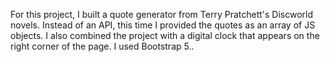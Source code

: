For this project, I built a quote generator from Terry Pratchett's Discworld novels. Instead of an API, this time I provided the quotes as an array of JS objects. I also combined the project with a digital clock that appears on the right corner of the page. I used Bootstrap 5..
